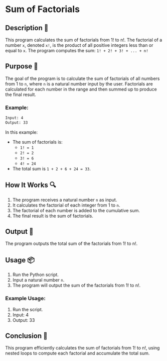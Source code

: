# Sum of Factorials

## Description 📝

This program calculates the sum of factorials from 1! to n!. The factorial of a number `x`, denoted `x!`, is the product of all positive integers less than or equal to `x`.
The program computes the sum: `1! + 2! + 3! + ... + n!`

## Purpose 🎯

The goal of the program is to calculate the sum of factorials of all numbers from 1 to `n`, where `n` is a natural number input by the user. Factorials are calculated for each number in the range and then summed up to produce the final result.

### Example:

```bash
Input: 4
Output: 33
```

In this example:

-   The sum of factorials is:
    -   `1! = 1`
    -   `2! = 2`
    -   `3! = 6`
    -   `4! = 24`
-   The total sum is `1 + 2 + 6 + 24 = 33`.

## How It Works 🔍

1. The program receives a natural number `n` as input.
2. It calculates the factorial of each integer from 1 to `n`.
3. The factorial of each number is added to the cumulative sum.
4. The final result is the sum of factorials.

## Output 📜

The program outputs the total sum of the factorials from 1! to n!.

## Usage 📦

1. Run the Python script.
2. Input a natural number `n`.
3. The program will output the sum of the factorials from 1! to n!.

### Example Usage:

1. Run the script.
2. Input: 4
3. Output: 33

## Conclusion 🚀

This program efficiently calculates the sum of factorials from 1! to n!, using nested loops to compute each factorial and accumulate the total sum.
